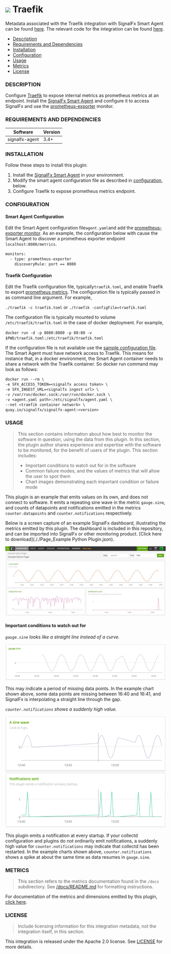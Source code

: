 # ![](https://github.com/signalfx/integrations/blob/master/signal-agent-traefik/img/integration_traefik.png) Traefik

Metadata associated with the Traefik integration with SignalFx Smart Agent can be found [here](https://github.com/signalfx/integrations/tree/release/signalfx-agent-traefik). The relevant code for the integration can be found [here](https://github.com/signalfx/signalfx-agent-traefik).

- [Description](#description)
- [Requirements and Dependencies](#requirements-and-dependencies)
- [Installation](#installation)
- [Configuration](#configuration)
- [Usage](#usage)
- [Metrics](#metrics)
- [License](#license)

### DESCRIPTION

Configure <a target="_blank" href="https://docs.traefik.io/configuration/metrics">Traefik</a> to expose internal metrics as prometheus metrics at an endpoint. Install the <a target="_blank" href="https://github.com/signalfx/signalfx-agent">SignalFx Smart Agent</a> and configure it to access SignalFx and use the <a target="_blank" href="https://github.com/signalfx/signalfx-agent/blob/9feb3f77fdf6de46dc476f62568ad4f9b725660c/docs/monitors/prometheus-exporter.md">prometheus-exporter</a> monitor.

### REQUIREMENTS AND DEPENDENCIES

| Software          | Version        |
|-------------------|----------------|
| signalfx-agent    |     3.4+       |

### INSTALLATION

Follow these steps to install this plugin:

1. Install the <a target="_blank" href="https://github.com/signalfx/signalfx-agent">SignalFx Smart Agent</a> in your environment.
2. Modify the smart agent configuration file as described in [configuration](#configuration), below.
3. Configure Traefik to expose prometheus metrics endpoint.  

### CONFIGURATION
#### Smart Agent Configuration
Edit the Smart Agent configuration file`agent.yaml`and add the <a target="_blank" href="https://github.com/signalfx/signalfx-agent/blob/9feb3f77fdf6de46dc476f62568ad4f9b725660c/docs/monitors/prometheus-exporter.md">prometheus-exporter monitor</a>. As an example, the configuration below with cause the Smart Agent to discover a prometheus exporter endpoint `localhost:8080/metrics`.
```
monitors:
  - type: prometheus-exporter
    discoveryRule: port == 8080
```
#### Traefik Configuration
Edit the Traefik configuration file, typically`traefik.toml`, and enable Traefik to export <a target="_blank" href="https://docs.traefik.io/configuration/metrics/">prometheus metrics</a>. The configuration file is typically passed in as command line argument. For example,

`./traefik -c traefik.toml` or `./traefik -configFile=traefik.toml`

The configuration file is typically mounted to volume `/etc/traefik/traefik.toml` in the case of docker deployment. For example,

`docker run -d -p 8080:8080 -p 80:80 -v $PWD/traefik.toml:/etc/traefik/traefik.toml`

If the configuration file is not available use the <a target="_blank" href="https://raw.githubusercontent.com/containous/traefik/master/traefik.sample.toml">sample configuration file</a>. The Smart Agent must have network access to Traefik. This means for instance that, in a docker environment, the Smart Agent container needs to share a network with the Traefik container. So docker run command may look as follows:
```
docker run --rm \
-e SFX_ACCESS_TOKEN=<signalfx access token> \
-e SFX_INGEST_URL=<signalfx ingest url> \
-v /var/run/docker.sock:/var/run/docker.sock \
-v <agent.yaml path>:/etc/signalfx/agent.yaml \
--net <traefik container network> \
quay.io/signalfx/signalfx-agent:<version>
```
### USAGE

>This section contains information about how best to monitor the software in question, using the data from this plugin. In this section, the plugin author shares experience and expertise with the software to be monitored, for the benefit of users of the plugin. This section includes:
>
>- Important conditions to watch out for in the software
>- Common failure modes, and the values of metrics that will allow the user to spot them
>- Chart images demonstrating each important condition or failure mode

This plugin is an example that emits values on its own, and does not connect to software. It emits a repeating sine wave in the metric `gauge.sine`, and counts of datapoints and notifications emitted in the metrics `counter.datapoints` and `counter.notifications` respectively.

Below is a screen capture of an example SignalFx dashboard, illustrating the metrics emitted by this plugin. The dashboard is included in this repository, and can be imported into SignalFx or other monitoring product. [Click here to download](././Page_Example Python Plugin.json).

![Example dashboard showing metrics from this plugin](././img/example_plugin_dashboard.png)

#### Important conditions to watch out for

*`gauge.sine` looks like a straight line instead of a curve.*

![Example chart showing gauge.sine](././img/gauge.sine.png)

This may indicate a period of missing data points. In the example chart shown above, some data points are missing between 16:40 and 16:41, and SignalFx is interpolating a straight line through the gap.

*`counter.notifications` shows a suddenly high value.*

![Example chart showing counter.notifications](././img/counter.notifications.png)

This plugin emits a notification at every startup. If your collectd configuration and plugins do not ordinarily emit notifications, a suddenly high value for `counter.notifications` may indicate that collectd has been restarted. In the example charts shown above, `counter.notifications` shows a spike at about the same time as data resumes in `gauge.sine`.

### METRICS

>This section refers to the metrics documentation found in the `/docs` subdirectory. See [/docs/README.md](./docs/readme.md) for formatting instructions.

For documentation of the metrics and dimensions emitted by this plugin, [click here](./docs).

### LICENSE

> Include licensing information for this integration metadata, not the integration itself, in this section.

This integration is released under the Apache 2.0 license. See [LICENSE](https://github.com/signalfx/collectd-example/blob/master/LICENSE) for more details.
